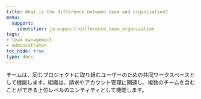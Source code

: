 ```yaml
---
title: What is the difference between team and organization?
menu:
  support:
    identifier: ja-support-difference_team_organization
tags:
- team management
- administrator
toc_hide: true
type: docs
---
```


チームは、同じプロジェクトに取り組むユーザーのための共同ワークスペースとして機能します。組織は、請求やアカウント管理に関連し、複数のチームを含むことができる上位レベルのエンティティとして機能します。